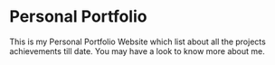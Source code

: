 # Personal Portfolio
This is my Personal Portfolio Website which list about all the projects achievements till date.
You may have a look to know more about me.
